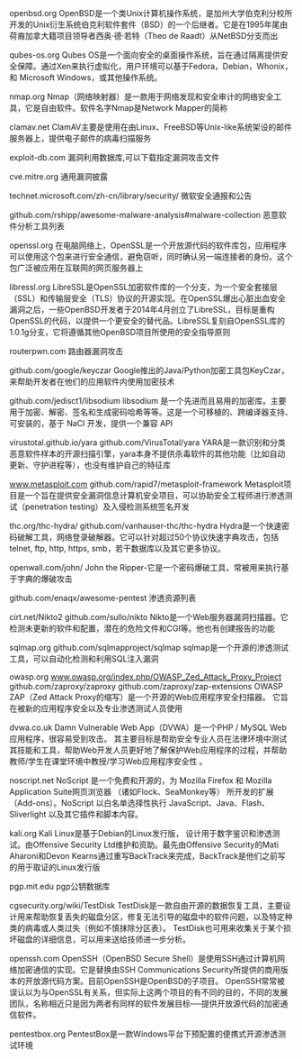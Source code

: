 openbsd.org
OpenBSD是一个类Unix计算机操作系统，是加州大学伯克利分校所开发的Unix衍生系统伯克利软件套件（BSD）的一个后继者。它是在1995年尾由荷裔加拿大籍项目领导者西奥·德·若特（Theo de Raadt）从NetBSD分支而出

qubes-os.org
Qubes OS是一个面向安全的桌面操作系统，旨在通过隔离提供安全保障。通过Xen来执行虚拟化，用户环境可以基于Fedora，Debian，Whonix，和 Microsoft Windows，或其他操作系统。

nmap.org
Nmap（网络映射器）是一款用于网络发现和安全审计的网络安全工具，它是自由软件。软件名字Nmap是Network Mapper的简称

clamav.net
ClamAV主要是使用在由Linux、FreeBSD等Unix-like系统架设的邮件服务器上，提供电子邮件的病毒扫描服务

exploit-db.com
漏洞利用数据库,可以下载指定漏洞攻击文件

cve.mitre.org
通用漏洞披露

technet.microsoft.com/zh-cn/library/security/
微软安全通报和公告

github.com/rshipp/awesome-malware-analysis#malware-collection
恶意软件分析工具列表

openssl.org
在电脑网络上，OpenSSL是一个开放源代码的软件库包，应用程序可以使用这个包来进行安全通信，避免窃听，同时确认另一端连接者的身份。这个包广泛被应用在互联网的网页服务器上

libressl.org
LibreSSL是OpenSSL加密软件库的一个分支，为一个安全套接层（SSL）和传输层安全（TLS）协议的开源实现。在OpenSSL爆出心脏出血安全漏洞之后，一些OpenBSD开发者于2014年4月创立了LibreSSL，目标是重构OpenSSL的代码，以提供一个更安全的替代品。LibreSSL复刻自OpenSSL库的1.0.1g分支，它将遵循其他OpenBSD项目所使用的安全指导原则

routerpwn.com
路由器漏洞攻击

github.com/google/keyczar
Google推出的Java/Python加密工具包KeyCzar，来帮助开发者在他们的应用软件内使用加密技术

github.com/jedisct1/libsodium
libsodium 是一个先进而且易用的加密库。主要用于加密、解密、签名和生成密码哈希等等。这是一个可移植的、跨编译器支持、可安装的，基于 NaCI 开发，提供一个兼容 API

virustotal.github.io/yara
github.com/VirusTotal/yara
YARA是一款识别和分类恶意软件样本的开源扫描引擎，yara本身不提供杀毒软件的其他功能（比如自动更新、守护进程等），也没有维护自己的特征库

www.metasploit.com
github.com/rapid7/metasploit-framework
Metasploit项目是一个旨在提供安全漏洞信息计算机安全项目，可以协助安全工程师进行渗透测试（penetration testing）及入侵检测系统签名开发

thc.org/thc-hydra/
github.com/vanhauser-thc/thc-hydra
Hydra是一个快速密码破解工具，网络登录破解器。它可以针对超过50个协议快速字典攻击，包括telnet, ftp, http, https, smb，若干数据库以及其它更多协议。

openwall.com/john/
John the Ripper-它是一个密码爆破工具，常被用来执行基于字典的爆破攻击

github.com/enaqx/awesome-pentest
渗透资源列表

cirt.net/Nikto2
github.com/sullo/nikto
Nikto是一个Web服务器漏洞扫描器。它检测未更新的软件和配置，潜在的危险文件和CGI等。他也有创建报告的功能

sqlmap.org
github.com/sqlmapproject/sqlmap
sqlmap是一个开源的渗透测试工具，可以自动化检测和利用SQL注入漏洞

owasp.org
www.owasp.org/index.php/OWASP_Zed_Attack_Proxy_Project
github.com/zaproxy/zaproxy
github.com/zaproxy/zap-extensions
OWASP ZAP（Zed Attack Proxy的缩写）是一个开源的Web应用程序安全扫描器。 它旨在被新的应用程序安全以及专业渗透测试人员使用

dvwa.co.uk
Damn Vulnerable Web App（DVWA）是一个PHP / MySQL Web应用程序，很容易受到攻击。 其主要目标是帮助安全专业人员在法律环境中测试其技能和工具，帮助Web开发人员更好地了解保护Web应用程序的过程，并帮助教师/学生在课堂环境中教授/学习Web应用程序安全性 。

noscript.net
NoScript 是一个免费和开源的，为 Mozilla Firefox 和 Mozilla Application Suite网页浏览器 （诸如Flock、SeaMonkey等） 所开发的扩展（Add-ons）。NoScript 以白名单选择性执行 JavaScript、Java、Flash、Sliverlight 以及其它插件和脚本内容。

kali.org
Kali Linux是基于Debian的Linux发行版， 设计用于数字鉴识和渗透测试。由Offensive Security Ltd维护和资助。最先由Offensive Security的Mati Aharoni和Devon Kearns通过重写BackTrack来完成，BackTrack是他们之前写的用于取证的Linux发行版

pgp.mit.edu
pgp公钥数据库

cgsecurity.org/wiki/TestDisk
TestDisk是一款自由开源的数据恢复工具，主要设计用来帮助恢复丢失的磁盘分区，修复无法引导的磁盘中的软件问题，以及特定种类的病毒或人类过失（例如不慎抹除分区表）。 TestDisk也可用来收集关于某个损坏磁盘的详细信息，可以用来送给技师进一步分析。

openssh.com
OpenSSH（OpenBSD Secure Shell）是使用SSH通过计算机网络加密通信的实现。它是替换由SSH Communications Security所提供的商用版本的开放源代码方案。目前OpenSSH是OpenBSD的子项目。
OpenSSH常常被误认以为与OpenSSL有关系，但实际上这两个项目的有不同的目的，不同的发展团队，名称相近只是因为两者有同样的软件发展目标──提供开放源代码的加密通信软件。

pentestbox.org
PentestBox是一款Windows平台下预配置的便携式开源渗透测试环境